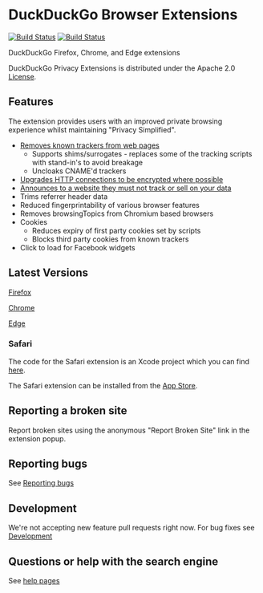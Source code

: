 # DuckDuckGo Browser Extensions

[![Build Status](https://github.com/duckduckgo/duckduckgo-privacy-extension/actions/workflows/build.yml/badge.svg)](https://github.com/duckduckgo/duckduckgo-privacy-extension/actions/workflows/build.yml)
[![Build Status](https://github.com/duckduckgo/duckduckgo-privacy-extension/actions/workflows/tests.yml/badge.svg)](https://github.com/duckduckgo/duckduckgo-privacy-extension/actions/workflows/tests.yml)

DuckDuckGo Firefox, Chrome, and Edge extensions

DuckDuckGo Privacy Extensions is distributed under the Apache 2.0 [License](LICENSE.md).

## Features

The extension provides users with an improved private browsing experience whilst maintaining "Privacy Simplified".

- [Removes known trackers from web pages](https://spreadprivacy.com/duckduckgo-tracker-radar/)
  - Supports shims/surrogates - replaces some of the tracking scripts with stand-in's to avoid breakage
  - Uncloaks CNAME'd trackers
- [Upgrades HTTP connections to be encrypted where possible](https://help.duckduckgo.com/duckduckgo-help-pages/privacy/smarter-encryption/)
- [Announces to a website they must not track or sell on your data](https://globalprivacycontrol.org/)
- Trims referrer header data
- Reduced fingerprintability of various browser features
- Removes browsingTopics from Chromium based browsers
- Cookies
  - Reduces expiry of first party cookies set by scripts
  - Blocks third party cookies from known trackers
- Click to load for Facebook widgets

## Latest Versions

[Firefox](https://addons.mozilla.org/en-US/firefox/addon/duckduckgo-for-firefox/)

[Chrome](https://chrome.google.com/webstore/detail/duckduckgo-privacy-essent/bkdgflcldnnnapblkhphbgpggdiikppg)

[Edge](https://microsoftedge.microsoft.com/addons/detail/duckduckgo-privacy-essent/caoacbimdbbljakfhgikoodekdnlcgpk)

### Safari

The code for the Safari extension is an Xcode project which you can find [here](https://github.com/duckduckgo/privacy-essentials-safari).

The Safari extension can be installed from the [App Store](https://apps.apple.com/us/app/duckduckgo-privacy-essentials/id1482920575?mt=12).


## Reporting a broken site

Report broken sites using the anonymous "Report Broken Site" link in the extension popup.

## Reporting bugs

See [Reporting bugs](CONTRIBUTING.md#reporting-bugs)

## Development

We're not accepting new feature pull requests right now. For bug fixes see [Development](CONTRIBUTING.md#development)

## Questions or help with the search engine
See [help pages](https://duck.co/help)

